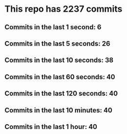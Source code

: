 # This repo has 2237 commits

## Commits in the last 1 second: 6
## Commits in the last 5 seconds: 26
## Commits in the last 10 seconds: 38
## Commits in the last 60 seconds: 40
## Commits in the last 120 seconds: 40
## Commits in the last 10 minutes: 40
## Commits in the last 1 hour: 40
